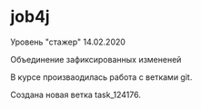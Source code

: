 # job4j
Уровень "стажер" 14.02.2020

Объединение зафиксированных измененей

В курсе произваодилась работа с ветками git.

Создана новая ветка task_124176.

